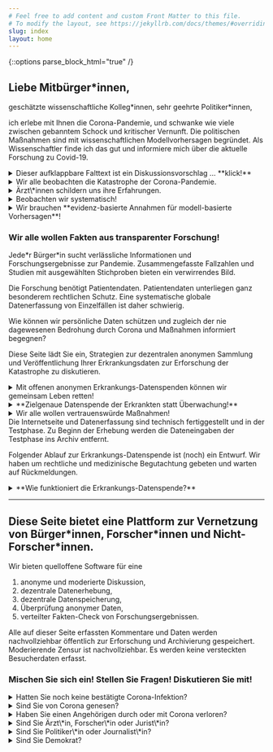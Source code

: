 ```yaml
---
# Feel free to add content and custom Front Matter to this file.
# To modify the layout, see https://jekyllrb.com/docs/themes/#overriding-theme-defaults
slug: index
layout: home
---
```


{::options parse_block_html="true" /}
## Liebe Mitbürger\*innen, 
geschätzte wissenschaftliche Kolleg\*innen, sehr geehrte Politiker\*innen, 


ich erlebe mit Ihnen die Corona-Pandemie, und schwanke wie viele zwischen gebanntem Schock und kritischer Vernunft.
Die politischen Maßnahmen sind mit wissenschaftlichen Modellvorhersagen begründet.
Als Wissenschaftler finde ich das gut und informiere mich über die aktuelle Forschung zu Covid-19.
<details><summary markdown="span">Dieser aufklappbare Falttext ist ein Diskussionsvorschlag ... **klick!**</summary>
<!-- Kommentar: Klapp-knöpfe wurden übersehen... -->
... der versucht, Punkt für Punkt übersichtlich darzustellen.

Wenn eine Zeile mit &#x2BC8; beginnt, können Sie durch **klick!** aufklappen um dazu mehr zu lesen.
</details>

<details><summary markdown="span">Wir alle beobachten die Katastrophe der Corona-Pandemie.</summary>
Sie bestimmt derzeit maßgeblich unser Leben und unsere Überlegungen.
Täglich ändert sich der Wissensstand und der Stand unserer Überlegungen und Einschätzungen.

Die Ereignisse überstürzen sich.
Das erschwert kontrollierte wissenschaftliche Studien, um Mortalität und geeignete medizinische Interventionen zu untersuchen.

Der goldene Standard zur Untersuchung von Wirkungen und Nebenwirkungen sind Experimente mit randomisierten Doppel-Blind-Versuchsreihen, wie sie beispielsweise für pharmazeutische Zulassungsverfahren benötigt werden.

Doch leider sind kontrollierte wissenschaftliche Studien nicht zeitnah möglich.
Das führt diese Pandemie sehr deutlich vor Augen.
</details>

<details><summary markdown="span">Ärzt\*innen schildern uns ihre Erfahrungen.</summary>
In den Intensivstationen müssen täglich Behandlungsentscheidungen getroffen werden.
Kürzlich traten einige Ärzt\*innen in Europa und den USA an die Öffentlichkeit, und berichteten Ihre Erfahrungen mit dem Intubieren bei Covid-19 Erkrankten Patient\*innen:
Sie äußerten sich sehr überrascht, dass selbst bei extrem niedriger Sauerstoffsättigung im Blut viele Ihrer Patient\*innen ohne Intubation die Krankheit überstehen.
Hingegen versterben die meisten intubierten Patient\*innen.
([New York Times Artikel](https://www.nytimes.com/2020/04/14/nyregion/new-york-coronavirus.html){:target="_blank"},
[New York Times @ YouTube](https://www.youtube.com/watch?v=bp5RMutCNoI){:target="_blank"}).


Ärzt\*innen lernen von ihren Beobachtungen während ihrer Arbeit und - in einer Pandemie mit einem neuen Erreger - durch Versuch, Irrtum und Erfolg.
Ihre Erfahrungen regen randomisierte Studien zur Wirksamkeit der Intubationsbehandlung an.
Aber der kontrollierte Forschungsprozess braucht seine Zeit und muss ethisch sorgfältig abgewogen werden (vgl. Drosten).
Heute gibt es leider noch kaum gesicherte Ergebnisse wissenschaftlicher, randomisierter Studien zum Behandlungserfolg von Interventionen.
</details>

<details><summary markdown="span">Beobachten wir systematisch!</summary>
Das Wesen von Katastrophen ist eben:
wir beobachten ihr Geschehen, aber können es kaum kontrolliert experimentell untersuchen.
Wir sind also auf Beobachtungsdaten angewiesen.

Diese Beobachtungen können systematisch erfasst werden.
Dann können wir Krise und Interventionen evidenzbasiert beurteilen.
</details>

<details><summary markdown="span">Wir brauchen **evidenz-basierte Annahmen für modell-basierte Vorhersagen**!</summary>
In epidemiologischen Modellrechnungen werden Annahmen verwendet um Vorhersagen zu treffen.
Wieviele Opfer ein Erreger wirklich verursachen wird, lässt sich damit nur beantworten, 
wenn dabei realistische und evidenz-basierte Annahmen verwendet werden.
Es muss also statistisch zuverlässig abgeschätzt werden, wie tödlich der Erreger für wen ist -- eine zentrale kausale Frage in dieser Pandemie.
Ohne ein realistisches Bild der Lage besteht folgende Gefahr:
besorgt wird ein worst-case-Szenario angenommen,
mathematisch-korrekte Projektionen führen zu gut-gemeinten extremen Maßnahmen,
und wir übersehen dabei vielleicht effizientere Maßnahmen, die weniger Nebenwirkungen verursachen.

Die systematische Datenerhebungen in einer Pandemie ist eine Beobachtungsstudie ohne experimentelle Kontrolle.
Die **Kausale Inferenzstatistik** wurde entwickelt, um ursächliche Effekte in Beobachtungsstudien statistisch zu untersuchen.
Mit ihren Methoden können Forscher die [ursächlichen Effekte des Corona-Virus und medizinischer Maßnahmen](1_Fragen.html) evidenz-basiert und realistisch einschätzen.
<!-- , wenn bestimmte Bedingungen erfüllt sind. -->
</details>


### Wir alle wollen Fakten aus transparenter Forschung!
Jede\*r Bürger\*in sucht verlässliche Informationen und Forschungsergebnisse zur Pandemie.
Zusammengefasste Fallzahlen und Studien mit ausgewählten Stichproben bieten ein verwirrendes Bild.

Die Forschung benötigt Patientendaten.
Patientendaten unterliegen ganz besonderem rechtlichen Schutz.
Eine systematische globale Datenerfassung von Einzelfällen ist daher schwierig.

Wie können wir persönliche Daten schützen und zugleich der nie dagewesenen Bedrohung durch Corona und Maßnahmen informiert begegnen?

Diese Seite lädt Sie ein, Strategien zur dezentralen anonymen Sammlung und Veröffentlichung Ihrer Erkrankungsdaten zur Erforschung der Katastrophe zu diskutieren.


<details><summary markdown="span">Mit offenen anonymen Erkrankungs-Datenspenden können wir gemeinsam Leben retten!</summary>
Durch den informellen Austausch ihrer Erfahrungen lernen Ärzt\*innen voneinander, Patient\*innen in Intensivstationen bestmöglich zu helfen und ihnen nicht in bester Absicht zu schaden, wenn eine Maßnahme zwar z.B. für Influenza angezeigt sind, aber bei Covid-19 schadet.

Diese Erfahrungen können durch systematische Datenerfassung zusammengeführt werden.
Mit kausaler Inferenzstatistik können mit Beobachtungsdaten evidenzbasiert die effiziente Behandlungsmethoden identifiziert 
und Vorerkrankungsrisiken transparent beforscht werden.
</details>

<details><summary markdown="span">**Zielgenaue Datenspende der Erkrankten statt Überwachung!**</summary>
Wir schlagen eine Alternative zu den Datenspenden des Robert-Koch-Instituts und den Tracking-Apps vor, die technisch auch zur Überwachung von Gesunden verwendet werden können (vgl.
[Coronavirus-Update #30: "Forscher hoffen auf Datenspenden" | NDR Podcast @ youtube](https://www.youtube.com/watch?v=ZbftrKLzaa0&list=PLkKON9te6p3OpxqDskVsxXOmhfW0uPi1H&index=7&t=264s){:target="_blank"}).
Überwachungsdaten zielen auf die Erforschung und Verhinderung der epidemiologischen Ausbreitung - und auf jeden Fall bei einem Zombie-Virus eine gute Maßnahme.

Unser Vorschlag zur Erkrankungs-Datenspende zielt darauf ab, 
1. die medizinische Behandlung zu verbessern, und 
2. die Gefährlichkeit des Virus verlässlich und für spezifische Personengruppen zu erforschen.
So kann demokratisch und evidenzbasiert auf Basis der Erforschung der Erkrankung über Maßnahmen diskutiert werden.
</details>

<details><summary markdown="span">Wir alle wollen vertrauenswürde Maßnahmen!</summary>
Um Leben zu retten, werden derzeit in gewaltigem Umfang Ressourcen mobilisiert und Rechte eingeschränkt.
Extreme Maßnahmen wurden und werden getroffen.
Gigantische Geldmittel werden bewegt.

Diese Maßnahmen sind unter extremen Umständen gerechtfertigt.
Es ist Aufgabe der Forschung diese Umstände zu klären und nachvollziehbar transparent zu kommunizieren.
Sonst gerät die offene Gesellschaft in eine Vertrauenskrise.

Helfen wir uns selbst mit Transparenz durch die Veröffentlichung unserer Erkrankungsdaten!
</details>




<div style="height: 1em; display: block"/>
<div class="draft" markdown="1">
Die Internetseite und Datenerfassung sind technisch fertiggestellt und in der Testphase.
Zu Beginn der Erhebung werden die Dateneingaben der Testphase ins Archiv entfernt.

Folgender Ablauf zur Erkrankungs-Datenspende ist (noch) ein Entwurf.
Wir haben um rechtliche und medizinische Begutachtung gebeten und warten auf Rückmeldungen.

<details><summary markdown="span">**Wie funktioniert die Erkrankungs-Datenspende?**</summary>
1. Anonyme Datenerfassung:
   Ihre Gesundheitsdaten sind sehr privat, und daher ist es entscheidend, Ihre Identität zu schützen.
   Veröffentlichung in dieser Krise besonders wertvoll.
   - Sie können den Datensatz derzeit nicht mehr verändern.
2. Öffentliche Daten für die internationale Öffentlichkeit:
   - Ihr anonymer Datensatz wird im Datenarchiv nach Absendung mit einer Creative-Commons Lizenz veröffentlicht.
   - Der aktuellste Datenstand kann von der Wissenschaftsgemeinde beforscht werden. 
3. Prüfung der Datenqualität durch behandelnde Ärzt\*innen und Kliniken.

   1. Bei der Datenerfassung wird die email des meldenden Gesundheitsamtes erfragt.
   2. Das Gesundheitsamt kann anhand des Datums von Test, Aufnahme und Entlassung/Tod die behandelnde Ärzt\*in ermitteln. 
   3. Die behandelnde Ärzt\*in kann Ihre Angaben mit Patientenakten abgleichen und auf Korrektheit bestätigen.
4. Die Initiatoren dieses Projekts sind als Forscher\*innen und Datenwissenschaftler unabhängig.
   Daten und Software dieser Seite sind vollständig quelloffen

Durch freie quelloffene Software und Freigabe aller Daten Keine Interessenkonflikte. 
</details>
</div>

<hr>
<div style="height: 3em; display: block"/>

## Diese Seite bietet eine Plattform zur Vernetzung von Bürger\*innen, Forscher\*innen und Nicht-Forscher\*innen.

Wir bieten quelloffene Software für eine
1. anonyme und moderierte Diskussion,
2. dezentrale Datenerhebung, 
3. dezentrale Datenspeicherung, 
4. Überprüfung anonymer Daten,
5. verteilter Fakten-Check von Forschungsergebnissen.

Alle auf dieser Seite erfassten Kommentare und Daten werden nachvollziehbar öffentlich zur Erforschung und Archivierung gespeichert.
Moderierende Zensur ist nachvollziehbar.
Es werden keine versteckten Besucherdaten erfasst.

### Mischen Sie sich ein!  Stellen Sie Fragen!  Diskutieren Sie mit!

<details><summary markdown="span">Hatten Sie noch keine bestätigte Corona-Infektion?</summary>
- Würden Sie im Erkrankungsfall Daten anonym und öffentlich zur Verfügung stellen?
- Welche Sorgen hätten Sie beim Spenden Ihrer Genesungsdaten?
- Wie könnten wir die Datenerfassung ändern, um auf Ihre Sorgen rücksicht zu nehmen?
<div markdown="0">
	{% include comment_form.html subject="general" %}
</div>
</details>

<details><summary markdown="span">Sind Sie von Corona genesen?</summary>
- Würden Sie gesundheitliche Daten anonym und öffentlich zur Verfügung stellen?
- Welche Sorgen hätten Sie beim Spenden Ihrer Genesungsdaten?
- Wie könnten wir die Datenerfassung ändern, um auf Ihre Sorgen Rücksicht zu nehmen?
<div markdown="0">
	{% include comment_form.html subject="recovered"%}
</div>
</details>

<details><summary markdown="span">Haben Sie einen Angehörigen durch oder mit Corona verloren?</summary>
- Würden Sie sich ein online-Mahnmal der Corona-Opfer (Mit Bild und Nachruf) wünschen?
- Würden Sie Daten des verstorbenen Angehörigen anonym und öffentlich zur Verfügung stellen?
- Welche Sorgen hätten Sie beim Spenden Ihrer Genesungsdaten?
- Wie könnten wir die Datenerfassung ändern, um auf Ihre Sorgen Rücksicht zu nehmen?
<div markdown="0">
	{% include comment_form.html subject="" %}
</div>
</details>

<details><summary markdown="span">Sind Sie Ärzt\*in, Forscher\*in oder Jurist\*in?</summary>
Bitte begutachten und verbessern Sie vorgeschlagenen [Datenerhebungsprozess](2.1_DataCollection).
</details>

<details><summary markdown="span">Sind Sie Politiker\*in oder Journalist\*in?</summary>
- Unter welchen Umständen würden Sie eine Erkrankungs-Datenspende empfehlen?
<div markdown="0">
	{% include comment_form.html %}
</div>
</details>

<details><summary markdown="span">Sind Sie Demokrat?</summary>
Wie tödlich muss eine Infektionskrankheit sein (z.B. im Vergleich mit der Mortalität von Influenza-Viren), 
damit Sie persönlich
- einen gesellschaftlichen Lock-Down befürworten
- eine Tracking-App freiwillig installieren
- gesetzlich verpflichtende Impfungen befürworten
?
<div markdown="0">
  <div id="respond" class="comment__new">
{% include comment_form.html subject="democracy" %}
  </div>
</div>
</details>
